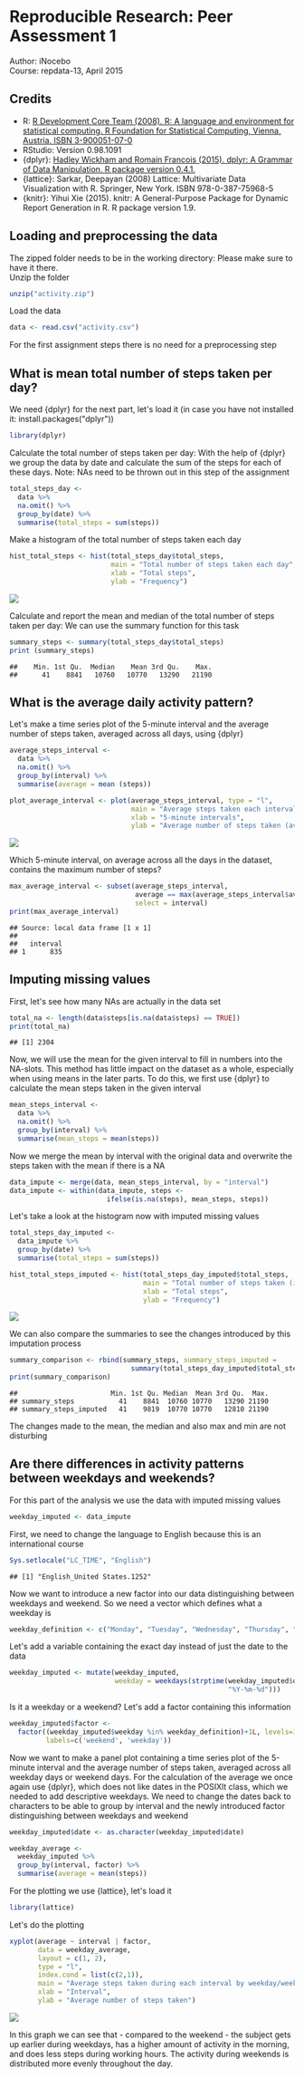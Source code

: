 # Reproducible Research: Peer Assessment 1

Author: iNocebo  
Course: repdata-13, April 2015  

## Credits
- R: [R Development Core Team (2008). R: A language and environment for statistical computing. R Foundation for Statistical Computing, Vienna, Austria. ISBN 3-900051-07-0](http://www.R-project.org)
- RStudio: Version 0.98.1091
- {dplyr}: [Hadley Wickham and Romain Francois (2015). dplyr: A Grammar of Data Manipulation. R package version 0.4.1.](http://CRAN.R-project.org/package=dplyr)
- {lattice}:  Sarkar, Deepayan (2008) Lattice: Multivariate Data Visualization with R. Springer, New York. ISBN 978-0-387-75968-5
- {knitr}: Yihui Xie (2015). knitr: A General-Purpose Package for Dynamic Report Generation in R. R package
  version 1.9.

## Loading and preprocessing the data
The zipped folder needs to be in the working directory: Please make sure to have it there.  
Unzip the folder

```r
unzip("activity.zip")
```

Load the data

```r
data <- read.csv("activity.csv")
```

For the first assignment steps there is no need for a preprocessing step

## What is mean total number of steps taken per day?
We need {dplyr} for the next part, let's load it (in case you have not installed it: install.packages("dplyr"))

```r
library(dplyr)
```

Calculate the total number of steps taken per day: With the help of {dplyr} we group the data by date and calculate the sum of the steps for each of these days. Note: NAs need to be thrown out in this step of the assignment

```r
total_steps_day <-
  data %>%
  na.omit() %>%
  group_by(date) %>%
  summarise(total_steps = sum(steps))
```

Make a histogram of the total number of steps taken each day

```r
hist_total_steps <- hist(total_steps_day$total_steps,
                         main = "Total number of steps taken each day",
                         xlab = "Total steps",
                         ylab = "Frequency")
```

![](PA1_template_files/figure-html/unnamed-chunk-5-1.png) 

Calculate and report the mean and median of the total number of steps taken per day: We can use the summary function for this task

```r
summary_steps <- summary(total_steps_day$total_steps)
print (summary_steps)
```

```
##    Min. 1st Qu.  Median    Mean 3rd Qu.    Max. 
##      41    8841   10760   10770   13290   21190
```

## What is the average daily activity pattern?
Let's make a time series plot of the 5-minute interval and the average number of steps taken, averaged across all days, using {dplyr}

```r
average_steps_interval <-
  data %>%
  na.omit() %>%
  group_by(interval) %>%
  summarise(average = mean (steps))

plot_average_interval <- plot(average_steps_interval, type = "l",
                              main = "Average steps taken each interval",
                              xlab = "5-minute intervals",
                              ylab = "Average number of steps taken (averaged across all days)")
```

![](PA1_template_files/figure-html/unnamed-chunk-7-1.png) 

Which 5-minute interval, on average across all the days in the dataset, contains the maximum number of steps?

```r
max_average_interval <- subset(average_steps_interval, 
                               average == max(average_steps_interval$average), 
                               select = interval)
print(max_average_interval)
```

```
## Source: local data frame [1 x 1]
## 
##   interval
## 1      835
```

## Imputing missing values
First, let's see how many NAs are actually in the data set

```r
total_na <- length(data$steps[is.na(data$steps) == TRUE])
print(total_na)
```

```
## [1] 2304
```

Now, we will use the mean for the given interval to fill in numbers into the NA-slots. This method has little impact on the dataset as a whole, especially when using means in the later parts. To do this, we first use {dplyr} to calculate the mean steps taken in the given interval

```r
mean_steps_interval <-
  data %>%
  na.omit() %>%
  group_by(interval) %>%
  summarise(mean_steps = mean(steps))
```

Now we merge the mean by interval with the original data and overwrite the steps taken with the mean if there is a NA

```r
data_impute <- merge(data, mean_steps_interval, by = "interval")
data_impute <- within(data_impute, steps <-
                        ifelse(is.na(steps), mean_steps, steps))
```

Let's take a look at the histogram now with imputed missing values

```r
total_steps_day_imputed <-
  data_impute %>%
  group_by(date) %>%
  summarise(total_steps = sum(steps))

hist_total_steps_imputed <- hist(total_steps_day_imputed$total_steps,
                                 main = "Total number of steps taken (imputed)",
                                 xlab = "Total steps",
                                 ylab = "Frequency")
```

![](PA1_template_files/figure-html/unnamed-chunk-12-1.png) 

We can also compare the summaries to see the changes introduced by this imputation process

```r
summary_comparison <- rbind(summary_steps, summary_steps_imputed = 
                              summary(total_steps_day_imputed$total_steps))
print(summary_comparison)
```

```
##                       Min. 1st Qu. Median  Mean 3rd Qu.  Max.
## summary_steps           41    8841  10760 10770   13290 21190
## summary_steps_imputed   41    9819  10770 10770   12810 21190
```
The changes made to the mean, the median and also max and min are not disturbing

## Are there differences in activity patterns between weekdays and weekends?
For this part of the analysis we use the data with imputed missing values

```r
weekday_imputed <- data_impute
```

First, we need to change the language to English because this is an international course

```r
Sys.setlocale("LC_TIME", "English")
```

```
## [1] "English_United States.1252"
```

Now we want to introduce a new factor into our data distinguishing between weekdays and weekend. So we need a vector which defines what a weekday is

```r
weekday_definition <- c("Monday", "Tuesday", "Wednesday", "Thursday", "Friday")
```

Let's add a variable containing the exact day instead of just the date to the data

```r
weekday_imputed <- mutate(weekday_imputed, 
                          weekday = weekdays(strptime(weekday_imputed$date,
                                                      "%Y-%m-%d")))
```

Is it a weekday or a weekend? Let's add a factor containing this information

```r
weekday_imputed$factor <-  
  factor((weekday_imputed$weekday %in% weekday_definition)+1L, levels=1:2,
         labels=c('weekend', 'weekday'))
```

Now we want to make a panel plot containing a time series plot of the 5-minute interval and the average number of steps taken, averaged across all weekday days or weekend days. For the calculation of the average we once again use {dplyr}, which does not like dates in the POSIXlt class, which we needed to add descriptive weekdays. We need to change the dates back to characters to be able to group by interval and the newly introduced factor distinguishing between weekdays and weekend

```r
weekday_imputed$date <- as.character(weekday_imputed$date)

weekday_average <-
  weekday_imputed %>%
  group_by(interval, factor) %>%
  summarise(average = mean(steps))
```

For the plotting we use {lattice}, let's load it

```r
library(lattice)
```

Let's do the plotting

```r
xyplot(average ~ interval | factor,
       data = weekday_average,
       layout = c(1, 2),
       type = "l", 
       index.cond = list(c(2,1)),
       main = "Average steps taken during each interval by weekday/weekend",
       xlab = "Interval",
       ylab = "Average number of steps taken")
```

![](PA1_template_files/figure-html/unnamed-chunk-21-1.png) 

In this graph we can see that - compared to the weekend - the subject gets up earlier during weekdays, has a higher amount of activity in the morning, and does less steps during working hours. The activity during weekends is distributed more evenly throughout the day.
